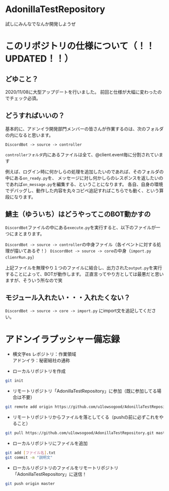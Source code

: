 # AdonillaTestRepository
試しにみんなでなんか開発しようぜ

# このリポジトリの仕様について（！！UPDATED！！）

## どゆこと？

2020/11/08に大型アップデートを行いました。
前回と仕様が大幅に変わったのでチェック必須。

## どうすればいいの？

基本的に、アドンイラ開発部門メンバーの皆さんが作業するのは、次のフォルダの内になると思います。

```DiscordBot -> source -> controller```


```controllerフォルダ```内にあるファイルは全て、@client.event毎に分割されています

例えば、ログイン時に何かしらの処理を追加したいのであれば、そのフォルダの中にある```on_ready.py```を、
メッセージに対し何かしらのレスポンスを返したいのであれば```on_message.py```を編集する、ということになります。
各自、自身の環境でデバッグし、動作した内容を丸々コピペ追記すればこちらでも動く、という算段になります。


## 鯖主（ゆういち）はどうやってこのBOT動かすの

```DiscordBot```ファイルの中にある```execute.py```を実行すると、以下のファイルが一つにまとまります。

```DiscordBot -> source -> controller```の中身ファイル（各イベントに対する処理が描いてあるぞ！）
```DiscordBot -> source -> core```の中身（```import.py``` ```clienrRun.py```）

上記ファイルを無理やり１つのファイルに結合し、出力された```output.py```を実行することによって、BOTが動作します。
正直言ってやり方としては最悪だと思いますが、そういう所なので笑

## モジュール入れたい・・・入れたくない？

```DiscordBot -> source -> core -> import.py``` にimport文を追記してください。


# アドンイラプッシャー備忘録
* 横文字es
レポジトリ：作業領域  
アドンイラ：秘密結社の通称  

* ローカルリポジトリを作成
```bash
git init
```

* リモートリポジトリ「AdonillaTestRepository」に参加（既に参加してる場合は不要）
```bash
git remote add origin https://github.com/u1lowsogood/AdonillaTestRepository.git
```

* リモートリポジトリからファイルを落としてくる（pushの前に必ずこれをやること）
```bash
git pull https://github.com/u1lowsogood/AdonillaTestRepository.git master
```

* ローカルリポジトリにファイルを追加
```bash
git add [ファイル名].txt
git commit -m "説明文"
```

* ローカルリポジトリのファイルをリモートリポジトリ「AdonillaTestRepository」に送信！
```bash
git push origin master
```
